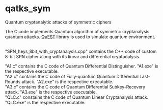 # qatks_sym
Quantum cryptanalytic attacks of symmetric ciphers

The C code implements Quantum algorithm of symmetric cryptanalysis quantum attacks.
<a href=https://quest.qtechtheory.org/>QuEST</a> library is used to simulate quantum environment.<br/><br/>

"SPN_heys_8bit_with_cryptanalysis.cpp" contains the C++ code of custom 8-bit SPN cipher along with its linear and differential cryptanalysis.<br/>

"A1.c" contains the C code of Quantum Differential Distinguisher. "A1.exe" is the respective executable.<br/>
"A2.c" contains the C code of Fully-quantum Quantum Differential Last-Rounds attack. "A2.exe" is the respective executable.<br/>
"A3.c" contains the C code of Quantum Differential Subkey-Recovery attack. "A3.exe" is the respective executable.<br/>
"QLC.c" constains the C code of Quantum Linear Cryptanalysis attack. "QLC.exe" is the respective executable.<br/>
